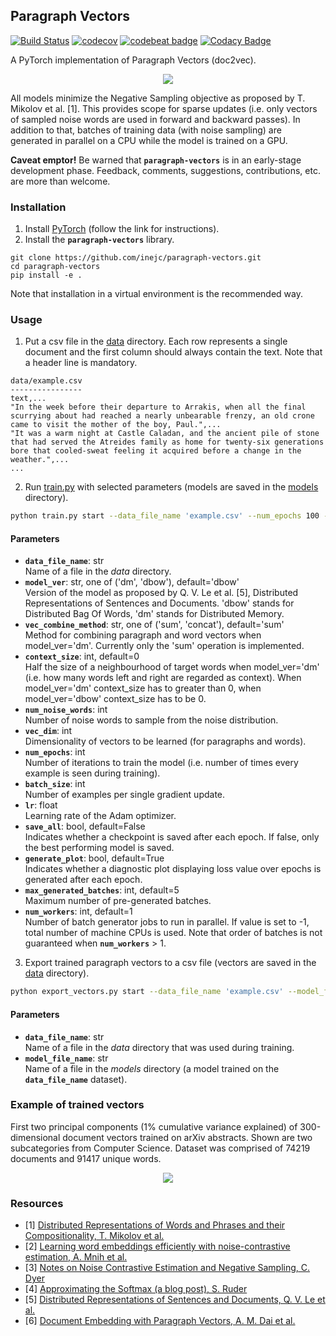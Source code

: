 ## Paragraph Vectors
[![Build Status](https://travis-ci.org/inejc/paragraph-vectors.svg?branch=master)](https://travis-ci.org/inejc/paragraph-vectors)
[![codecov](https://codecov.io/gh/inejc/paragraph-vectors/branch/master/graph/badge.svg)](https://codecov.io/gh/inejc/paragraph-vectors)
[![codebeat badge](https://codebeat.co/badges/e5008ad0-240c-48e9-a158-2547989b798e)](https://codebeat.co/projects/github-com-inejc-paragraph-vectors-master)
[![Codacy Badge](https://api.codacy.com/project/badge/Grade/c865067aa4194184ae0c649b865b1fd2)](https://www.codacy.com/app/inejc/paragraph-vectors?utm_source=github.com&amp;utm_medium=referral&amp;utm_content=inejc/paragraph-vectors&amp;utm_campaign=Badge_Grade)

A PyTorch implementation of Paragraph Vectors (doc2vec).
<p align="center">
    <img src="/.github/dmdbow.png?raw=true"/>
</p>

All models minimize the Negative Sampling objective as proposed by T. Mikolov et al. [1]. This provides scope for sparse updates (i.e. only vectors of sampled noise words are used in forward and backward passes). In addition to that, batches of training data (with noise sampling) are generated in parallel on a CPU while the model is trained on a GPU.

**Caveat emptor!** Be warned that **`paragraph-vectors`** is in an early-stage development phase. Feedback, comments, suggestions, contributions, etc. are more than welcome.

### Installation
1. Install [PyTorch](http://pytorch.org) (follow the link for instructions).
2. Install the **`paragraph-vectors`** library.
```
git clone https://github.com/inejc/paragraph-vectors.git
cd paragraph-vectors
pip install -e .
```
Note that installation in a virtual environment is the recommended way.

### Usage
1. Put a csv file in the [data](data) directory. Each row represents a single document and the first column should always contain the text. Note that a header line is mandatory.
```text
data/example.csv
----------------
text,...
"In the week before their departure to Arrakis, when all the final scurrying about had reached a nearly unbearable frenzy, an old crone came to visit the mother of the boy, Paul.",...
"It was a warm night at Castle Caladan, and the ancient pile of stone that had served the Atreides family as home for twenty-six generations bore that cooled-sweat feeling it acquired before a change in the weather.",...
...
```
2. Run [train.py](paragraphvec/train.py) with selected parameters (models are saved in the [models](models) directory).
```bash
python train.py start --data_file_name 'example.csv' --num_epochs 100 --batch_size 32 --num_noise_words 2 --vec_dim 100 --lr 1e-3
```

#### Parameters
* **`data_file_name`**: str\
Name of a file in the *data* directory.
* **`model_ver`**: str, one of ('dm', 'dbow'), default='dbow'\
Version of the model as proposed by Q. V. Le et al. [5], Distributed Representations of Sentences and Documents. 'dbow' stands for Distributed Bag Of Words, 'dm' stands for Distributed Memory.
* **`vec_combine_method`**: str, one of ('sum', 'concat'), default='sum'\
Method for combining paragraph and word vectors when model_ver='dm'. Currently only the 'sum' operation is implemented.
* **`context_size`**: int, default=0\
Half the size of a neighbourhood of target words when model_ver='dm' (i.e. how many words left and right are regarded as context). When model_ver='dm' context_size has to greater than 0, when model_ver='dbow' context_size has to be 0.
* **`num_noise_words`**: int\
Number of noise words to sample from the noise distribution.
* **`vec_dim`**: int\
Dimensionality of vectors to be learned (for paragraphs and words).
* **`num_epochs`**: int\
Number of iterations to train the model (i.e. number of times every example is seen during training).
* **`batch_size`**: int\
Number of examples per single gradient update.
* **`lr`**: float\
Learning rate of the Adam optimizer.
* **`save_all`**: bool, default=False\
Indicates whether a checkpoint is saved after each epoch. If false, only the best performing model is saved.
* **`generate_plot`**: bool, default=True\
Indicates whether a diagnostic plot displaying loss value over epochs is generated after each epoch.
* **`max_generated_batches`**: int, default=5\
Maximum number of pre-generated batches.
* **`num_workers`**: int, default=1\
Number of batch generator jobs to run in parallel. If value is set to -1, total number of machine CPUs is used. Note that order of batches is not guaranteed when **`num_workers`** > 1.

3. Export trained paragraph vectors to a csv file (vectors are saved in the [data](data) directory).
```bash
python export_vectors.py start --data_file_name 'example.csv' --model_file_name 'example_model.dbow_numnoisewords.2_vecdim.100_batchsize.32_lr.0.001000_epoch.25_loss.0.981524.pth.tar'
```

#### Parameters
* **`data_file_name`**: str\
Name of a file in the *data* directory that was used during training.
* **`model_file_name`**: str\
Name of a file in the *models* directory (a model trained on the **`data_file_name`** dataset).

### Example of trained vectors
First two principal components (1% cumulative variance explained) of 300-dimensional document vectors trained on arXiv abstracts. Shown are two subcategories from Computer Science. Dataset was comprised of 74219 documents and 91417 unique words.
<p align="center">
    <img src="/.github/learned_vectors_pca.png?raw=true"/>
</p>

### Resources
* [1] [Distributed Representations of Words and Phrases and their Compositionality, T. Mikolov et al.](https://arxiv.org/abs/1310.4546)
* [2] [Learning word embeddings efficiently with noise-contrastive estimation, A. Mnih et al.](http://papers.nips.cc/paper/5165-learning-word-embeddings-efficiently-with)
* [3] [Notes on Noise Contrastive Estimation and Negative Sampling, C. Dyer](https://arxiv.org/abs/1410.8251)
* [4] [Approximating the Softmax (a blog post), S. Ruder](http://ruder.io/word-embeddings-softmax/index.html)
* [5] [Distributed Representations of Sentences and Documents, Q. V. Le et al.](https://arxiv.org/abs/1405.4053)
* [6] [Document Embedding with Paragraph Vectors, A. M. Dai et al.](https://arxiv.org/abs/1507.07998)
